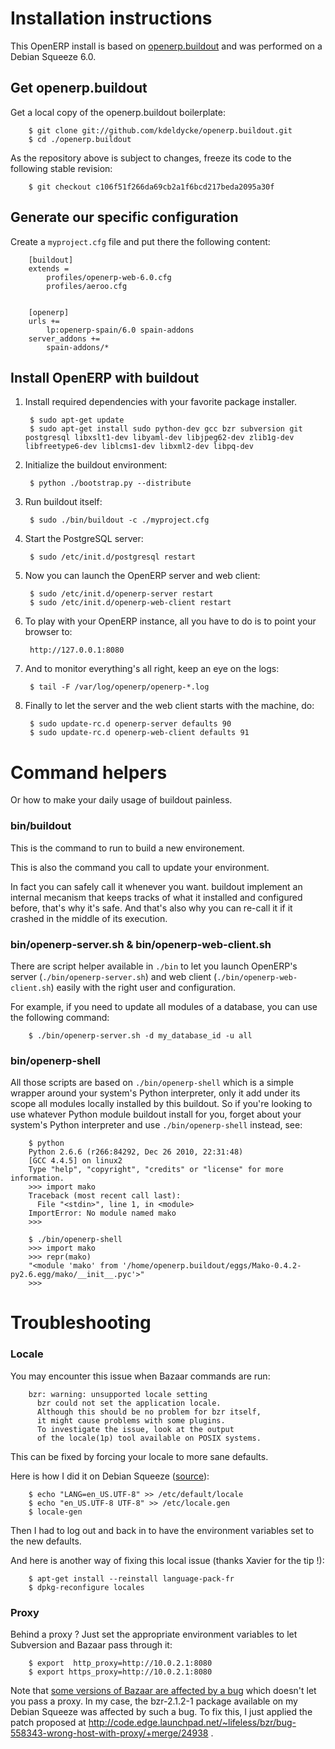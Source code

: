Installation instructions
=========================

This OpenERP install is based on [openerp.buildout](https://github.com/kdeldycke/openerp.buildout) and was performed on a Debian Squeeze 6.0.


Get openerp.buildout
--------------------

Get a local copy of the openerp.buildout boilerplate:

        $ git clone git://github.com/kdeldycke/openerp.buildout.git
        $ cd ./openerp.buildout

As the repository above is subject to changes, freeze its code to the following stable revision:

        $ git checkout c106f51f266da69cb2a1f6bcd217beda2095a30f


Generate our specific configuration
-----------------------------------

Create a `myproject.cfg` file and put there the following content:

        [buildout]
        extends =
            profiles/openerp-web-6.0.cfg
            profiles/aeroo.cfg


        [openerp]
        urls +=
            lp:openerp-spain/6.0 spain-addons
        server_addons +=
            spain-addons/*


Install OpenERP with buildout
-----------------------------

1. Install required dependencies with your favorite package installer.

        $ sudo apt-get update
        $ sudo apt-get install sudo python-dev gcc bzr subversion git postgresql libxslt1-dev libyaml-dev libjpeg62-dev zlib1g-dev libfreetype6-dev liblcms1-dev libxml2-dev libpq-dev

1. Initialize the buildout environment:

        $ python ./bootstrap.py --distribute

1. Run buildout itself:

        $ sudo ./bin/buildout -c ./myproject.cfg

1. Start the PostgreSQL server:

        $ sudo /etc/init.d/postgresql restart

1. Now you can launch the OpenERP server and web client:

        $ sudo /etc/init.d/openerp-server restart
        $ sudo /etc/init.d/openerp-web-client restart

1. To play with your OpenERP instance, all you have to do is to point your browser to:

        http://127.0.0.1:8080

1. And to monitor everything's all right, keep an eye on the logs:

        $ tail -F /var/log/openerp/openerp-*.log

1. Finally to let the server and the web client starts with the machine, do:

        $ sudo update-rc.d openerp-server defaults 90
        $ sudo update-rc.d openerp-web-client defaults 91


Command helpers
===============

Or how to make your daily usage of buildout painless.


### bin/buildout

This is the command to run to build a new environement.

This is also the command you call to update your environment.

In fact you can safely call it whenever you want. buildout implement an internal mecanism that keeps tracks of what it installed and configured before, that's why it's safe. And that's also why you can re-call it if it crashed in the middle of its execution.


### bin/openerp-server.sh & bin/openerp-web-client.sh

There are script helper available in `./bin` to let you launch OpenERP's server (`./bin/openerp-server.sh`) and web client (`./bin/openerp-web-client.sh`) easily with the right user and configuration.

For example, if you need to update all modules of a database, you can use the following command:

        $ ./bin/openerp-server.sh -d my_database_id -u all


### bin/openerp-shell

All those scripts are based on `./bin/openerp-shell` which is a simple wrapper around your system's Python interpreter, only it add under its scope all modules locally installed by this buildout. So if you're looking to use whatever Python module buildout install for you, forget about your system's Python interpreter and use `./bin/openerp-shell` instead, see:

        $ python
        Python 2.6.6 (r266:84292, Dec 26 2010, 22:31:48)
        [GCC 4.4.5] on linux2
        Type "help", "copyright", "credits" or "license" for more information.
        >>> import mako
        Traceback (most recent call last):
          File "<stdin>", line 1, in <module>
        ImportError: No module named mako
        >>>

        $ ./bin/openerp-shell
        >>> import mako
        >>> repr(mako)
        "<module 'mako' from '/home/openerp.buildout/eggs/Mako-0.4.2-py2.6.egg/mako/__init__.pyc'>"
        >>>


Troubleshooting
===============

### Locale

You may encounter this issue when Bazaar commands are run:

        bzr: warning: unsupported locale setting
          bzr could not set the application locale.
          Although this should be no problem for bzr itself,
          it might cause problems with some plugins.
          To investigate the issue, look at the output
          of the locale(1p) tool available on POSIX systems.

This can be fixed by forcing your locale to more sane defaults.

Here is how I did it on Debian Squeeze ([source](http://wiki.debian.org/Locale)):

        $ echo "LANG=en_US.UTF-8" >> /etc/default/locale
        $ echo "en_US.UTF-8 UTF-8" >> /etc/locale.gen
        $ locale-gen

Then I had to log out and back in to have the environment variables set to the new defaults.

And here is another way of fixing this local issue (thanks Xavier for the tip !):

        $ apt-get install --reinstall language-pack-fr
        $ dpkg-reconfigure locales


### Proxy

Behind a proxy ? Just set the appropriate environment variables to let Subversion and Bazaar pass through it:

        $ export  http_proxy=http://10.0.2.1:8080
        $ export https_proxy=http://10.0.2.1:8080

Note that [some versions of Bazaar are affected by a bug](http://bugs.launchpad.net/bzr/+bug/558343) which doesn't let you pass a proxy. In my case, the bzr-2.1.2-1 package available on my Debian Squeeze was affected by such a bug. To fix this, I just applied the patch proposed at http://code.edge.launchpad.net/~lifeless/bzr/bug-558343-wrong-host-with-proxy/+merge/24938 .
